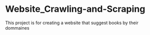 # Website_Crawling-and-Scraping
This project is for creating a website that suggest books by their dommaines
